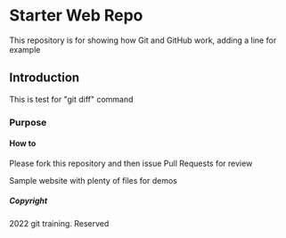 # Starter Web Repo

This repository is for showing how Git and GitHub work, adding a line for example

## Introduction

This is test for  "git diff" command

### Purpose

#### How to

Please fork this repository and then issue Pull Requests for review

Sample website with plenty of files for demos

##### Copyright

2022 git training. Reserved
